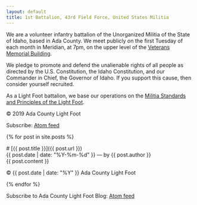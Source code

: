```yaml
---
layout: default
title: 1st Battalion, 43rd Field Force, United States Militia
---
```


We are a volunteer infantry battalion of the Unorganized Militia of the State
of Idaho, based in Ada County. We meet publicly on the first Tuesday of each
month in Meridian, at 7pm, on the upper level of the [Veterans Memorial
Building][map].

We pledge to promote and defend the unalienable rights of all people as
directed by the U.S. Constitution, the Idaho Constitution, and our Commander in
Chief, the Governor of Idaho. If you support this cause, then consider yourself
recruited.

As a Light Foot battalion, we base our operations on the [Militia Standards and
Principles of the Light Foot][standards].

© 2019 Ada County Light Foot

Subscribe: [Atom feed][feed]

{% for post in site.posts %}
<div class="post" markdown="1">
# [{{ post.title }}]({{ post.url }})
<div class="post-metadata">{{ post.date | date: "%Y-%m-%d" }} — by {{ post.author }}</div>
{{ post.content }}

© {{ post.date | date: "%Y" }} Ada County Light Foot
</div>
{% endfor %}

Subscribe to Ada County Light Foot Blog: [Atom feed][feed]


[feed]:      /feed.xml
[map]:       https://www.mapquest.com/search/result?slug=%2Fus%2Fidaho%2Fmeridian%2F83642-2521%2F22-w-broadway-ave-43.610295,-116.393909&query=22%20W%20Broadway%20Ave,%20Meridian,%20ID%2083642-2521&page=0&index=0
[standards]: download/Light_Foot_Militia_Standards_2014.pdf
